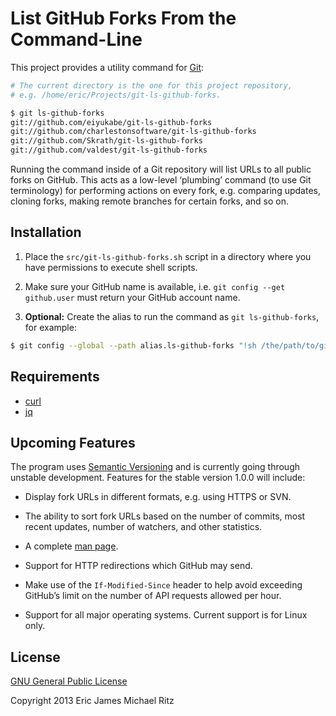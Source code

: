 List GitHub Forks From the Command-Line
=======================================

This project provides a utility command for [Git](http://git-scm.org/):

```sh
# The current directory is the one for this project repository,
# e.g. /home/eric/Projects/git-ls-github-forks.

$ git ls-github-forks
git://github.com/eiyukabe/git-ls-github-forks
git://github.com/charlestonsoftware/git-ls-github-forks
git://github.com/Skrath/git-ls-github-forks
git://github.com/valdest/git-ls-github-forks
```

Running the command inside of a Git repository will list URLs to all
public forks on GitHub.  This acts as a low-level ‘plumbing’ command (to
use Git terminology) for performing actions on every fork,
e.g. comparing updates, cloning forks, making remote branches for
certain forks, and so on.


Installation
------------

1. Place the `src/git-ls-github-forks.sh` script in a directory where
   you have permissions to execute shell scripts.

2. Make sure your GitHub name is available, i.e. `git config --get
   github.user` must return your GitHub account name.

3. **Optional:** Create the alias to run the command as `git
   ls-github-forks`, for example:

```sh
$ git config --global --path alias.ls-github-forks "!sh /the/path/to/git-ls-github-forks.sh"
```


Requirements
------------

* [curl](http://curl.haxx.se/)
* [jq](http://stedolan.github.io/jq/)


Upcoming Features
-----------------

The program uses [Semantic Versioning](http://semver.org/) and is
currently going through unstable development.  Features for the stable
version 1.0.0 will include:

* Display fork URLs in different formats, e.g. using HTTPS or SVN.

* The ability to sort fork URLs based on the number of commits, most
  recent updates, number of watchers, and other statistics.

* A complete [man page](https://www.kernel.org/doc/man-pages/).

* Support for HTTP redirections which GitHub may send.

* Make use of the `If-Modified-Since` header to help avoid exceeding
  GitHub’s limit on the number of API requests allowed per hour.

* Support for all major operating systems.  Current support is for
  Linux only.


License
-------

[GNU General Public License](http://www.gnu.org/copyleft/gpl.html)

Copyright 2013 Eric James Michael Ritz
